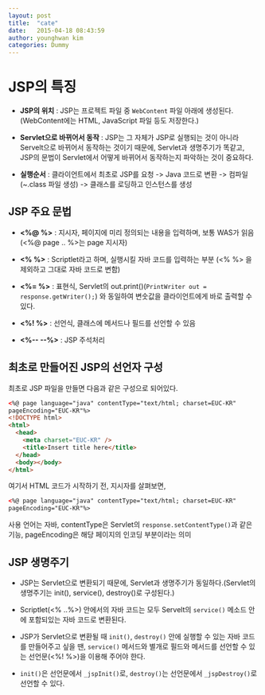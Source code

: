 ```yaml
---
layout: post
title:  "cate"
date:   2015-04-18 08:43:59
author: younghwan kim
categories: Dummy
---
```


# JSP의 특징

<!--more-->

- **JSP의 위치** : JSP는 프로젝트 파일 중 `WebContent` 파일 아래에 생성된다. (WebContent에는 HTML, JavaScript 파일 등도 저장한다.)

- **Servlet으로 바뀌어서 동작** : JSP는 그 자체가 JSP로 실행되는 것이 아니라 Servelt으로 바뀌어서 동작하는 것이기 때문에, Servlet과 생명주기가 똑같고, JSP의 문법이 Servlet에서 어떻게 바뀌어서 동작하는지 파악하는 것이 중요하다.

- **실행순서** : 클라이언트에서 최초로 JSP를 요청 -> Java 코드로 변환 -> 컴파일(~.class 파일 생성) -> 클래스를 로딩하고 인스턴스를 생성

## JSP 주요 문법

- **<%@ %>** : 지시자, 페이지에 미리 정의되는 내용을 입력하며, 보통 WAS가 읽음 (<%@ page .. %>는 page 지시자)

- **<% %>** : Scriptlet라고 하며, 실행시킬 자바 코드를 입력하는 부분 (<% %> 을 제외하고 그대로 자바 코드로 변함)

- **<%= %>** : 표현식, Servlet의 out.print()(`PrintWriter out = response.getWriter();`) 와 동일하여 변숫값을 클라이언트에게 바로 출력할 수 있다.

- **<%! %>** : 선언식, 클래스에 메서드나 필드를 선언할 수 있음

- **<%-- --%>** : JSP 주석처리

## 최초로 만들어진 JSP의 선언자 구성

최초로 JSP 파일을 만들면 다음과 같은 구성으로 되어있다.

```html
<%@ page language="java" contentType="text/html; charset=EUC-KR"
pageEncoding="EUC-KR"%>
<!DOCTYPE html>
<html>
  <head>
    <meta charset="EUC-KR" />
    <title>Insert title here</title>
  </head>
  <body></body>
</html>
```

여기서 HTML 코드가 시작하기 전, 지시자를 살펴보면,

```html
<%@ page language="java" contentType="text/html; charset=EUC-KR"
pageEncoding="EUC-KR"%>
```

사용 언어는 자바, contentType은 Servlet의 `response.setContentType()`과 같은 기능, pageEncoding은 해당 페이지의 인코딩 부분이라는 의미

## JSP 생명주기

- JSP는 Servlet으로 변환되기 때문에, Servlet과 생명주기가 동일하다.(Servlet의 생명주기는 init(), service(), destroy()로 구성된다.)

- Scriptlet(<% ..%>) 안에서의 자바 코드는 모두 Servelt의 `service()` 메소드 안에 포함되있는 자바 코드로 변환된다.

- JSP가 Servlet으로 변환될 때 `init()`, `destroy()` 안에 실행할 수 있는 자바 코드를 만들어주고 싶을 땐, `service()` 메서드와 별개로 필드와 메서드를 선언할 수 있는 선언문(<%! %>)을 이용해 주어야 한다.

- `init()`은 선언문에서 `_jspInit()`로, `destroy()`는 선언문에서 `_jspDestroy()`로 선언할 수 있다.
